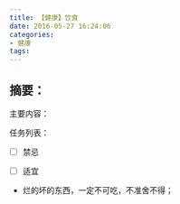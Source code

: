 ```yaml
---
title: 【健康】饮食
date: 2016-05-27 16:24:06
categories:
- 健康
tags:
---
```


## 摘要：
主要内容：

任务列表：
- [ ] 禁忌
- [ ] 适宜


<!--more-->

- 烂的坏的东西，一定不可吃，不准舍不得；